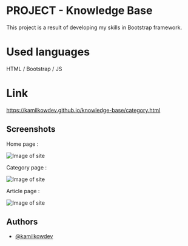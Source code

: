 
# PROJECT - Knowledge Base

This project is a result of developing my skills in Bootstrap framework.

# Used languages 
HTML / Bootstrap / JS

# Link 
https://kamilkowdev.github.io/knowledge-base/category.html

## Screenshots
Home page :

![Image of site](https://i.ibb.co/qskLTyT/image.png)

Category page :

![Image of site](https://i.ibb.co/MVV1gCr/image.png)

Article page :

![Image of site](https://i.ibb.co/KhVYrz5/image.png)

## Authors

- [@kamilkowdev](https://www.github.com/kamilkowdev)

